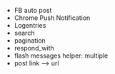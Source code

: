 - FB auto post
- Chrome Push Notification
- Logentries
- search
- pagination
- respond_with
- flash messages helper: multiple
- post link --> url

